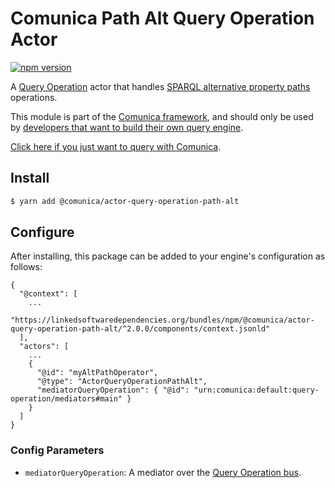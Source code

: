 # Comunica Path Alt Query Operation Actor

[![npm version](https://badge.fury.io/js/%40comunica%2Factor-query-operation-path-alt.svg)](https://www.npmjs.com/package/@comunica/actor-query-operation-path-alt)

A [Query Operation](https://github.com/comunica/comunica/tree/master/packages/bus-query-operation) actor that handles [SPARQL alternative property paths](https://www.w3.org/TR/sparql11-query/#propertypaths) operations.

This module is part of the [Comunica framework](https://github.com/comunica/comunica),
and should only be used by [developers that want to build their own query engine](https://comunica.dev/docs/modify/).

[Click here if you just want to query with Comunica](https://comunica.dev/docs/query/).

## Install

```bash
$ yarn add @comunica/actor-query-operation-path-alt
```

## Configure

After installing, this package can be added to your engine's configuration as follows:
```text
{
  "@context": [
    ...
    "https://linkedsoftwaredependencies.org/bundles/npm/@comunica/actor-query-operation-path-alt/^2.0.0/components/context.jsonld"  
  ],
  "actors": [
    ...
    {
      "@id": "myAltPathOperator",
      "@type": "ActorQueryOperationPathAlt",
      "mediatorQueryOperation": { "@id": "urn:comunica:default:query-operation/mediators#main" }
    }
  ]
}
```

### Config Parameters

* `mediatorQueryOperation`: A mediator over the [Query Operation bus](https://github.com/comunica/comunica/tree/master/packages/bus-query-operation).
